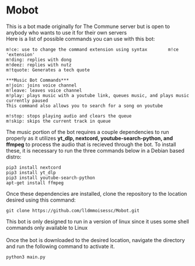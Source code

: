 # Mobot
This is a bot made originally for The Commune server but is open to anybody who wants to use it for their own servers <br />
Here is a list of possible commands you can use with this bot:
```
m!ce: use to change the command extension using syntax        m!ce 'extension'
m!ding: replies with dong
m!deez: replies with nutz
m!tquote: Generates a tech quote

***Music Bot Commands***
m!join: joins voice channel
m!leave: leaves voice channel
m!play: plays music with a youtube link, queues music, and plays music currently paused
This command also allows you to search for a song on youtube

m!stop: stops playing audio and clears the queue
m!skip: skips the current track in queue
```

The music portion of the bot requires a couple dependencies to run properly as it utilizes **yt_dlp, nextcord, youtube-search-python, and ffmpeg** to process the audio that is recieved through the bot. 
To install these, it is necessary to run the three commands below in a Debian based distro:
```
pip3 install nextcord
pip3 install yt_dlp
pip3 install youtube-search-python
apt-get install ffmpeg
```
Once these dependencies are installed, clone the repository to the location desired using this command:
```
git clone https://github.com/lldmmoisessc/Mobot.git
```
This bot is only designed to run in a version of linux since it uses some shell commands only available to Linux <br /> <br />
Once the bot is downloaded to the desired location, navigate the directory and run the following command to activate it.
```
python3 main.py
```
